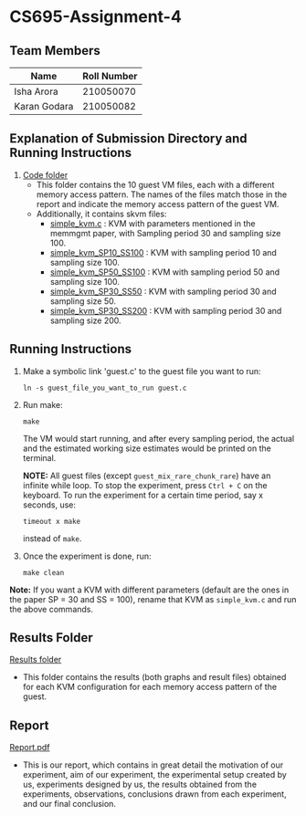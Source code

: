 # CS695-Assignment-4

## Team Members 
| Name | Roll Number |
| --- | --- |
|Isha Arora | 210050070|
|Karan Godara | 210050082|

## Explanation of Submission Directory and Running Instructions

1. [Code folder](Code)
   - This folder contains the 10 guest VM files, each with a different memory access pattern. The names of the files match those in the report and indicate the memory access pattern of the guest VM.
   - Additionally, it contains skvm files:
     - [simple_kvm.c](Code\simple_kvm.c) : KVM with parameters mentioned in the memmgmt paper, with Sampling period 30 and sampling size 100.
     - [simple_kvm_SP10_SS100](Code/simple_kvm_SP10_SS100) : KVM with sampling period 10 and sampling size 100.
     - [simple_kvm_SP50_SS100](Code/simple_kvm_SP50_SS100) : KVM with sampling period 50 and sampling size 100.
     - [simple_kvm_SP30_SS50](Code/simple_kvm_SP30_SS50) : KVM with sampling period 30 and sampling size 50.
     - [simple_kvm_SP30_SS200](Code/simple_kvm_SP30_SS200) : KVM with sampling period 30 and sampling size 200.

## Running Instructions

1. Make a symbolic link 'guest.c' to the guest file you want to run:

   ```ln -s guest_file_you_want_to_run guest.c```

2. Run make:

   ```make```
   
   The VM would start running, and after every sampling period, the actual and the estimated working size estimates would be printed on the terminal.
   
   **NOTE:** All guest files (except `guest_mix_rare_chunk_rare`) have an infinite while loop. To stop the experiment, press `Ctrl + C` on the keyboard. To run the experiment for a certain time period, say x seconds, use:

   ```timeout x make```

   instead of `make`.

3. Once the experiment is done, run:
   
   ```make clean```

**Note:** If you want a KVM with different parameters (default are the ones in the paper SP = 30 and SS = 100), rename that KVM as `simple_kvm.c` and run the above commands.

## Results Folder

[Results folder](Results)
- This folder contains the results (both graphs and result files) obtained for each KVM configuration for each memory access pattern of the guest.

## Report

[Report.pdf](Report.pdf)
- This is our report, which contains in great detail the motivation of our experiment, aim of our experiment, the experimental setup created by us, experiments designed by us, the results obtained from the experiments, observations, conclusions drawn from each experiment, and our final conclusion.
